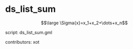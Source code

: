 ds_list_sum
===========

$$\large \Sigma{x}=x_1+x_2+\dots+x_n$$

script: ds_list_sum.gml

contributors: xot
